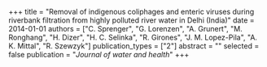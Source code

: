+++
title = "Removal of indigenous coliphages and enteric viruses during riverbank filtration from highly polluted river water in Delhi (India)"
date = 2014-01-01
authors = ["C. Sprenger", "G. Lorenzen", "A. Grunert", "M. Ronghang", "H. Dizer", "H. C. Selinka", "R. Girones", "J. M. Lopez-Pila", "A. K. Mittal", "R. Szewzyk"]
publication_types = ["2"]
abstract = ""
selected = false
publication = "*Journal of water and health*"
+++

